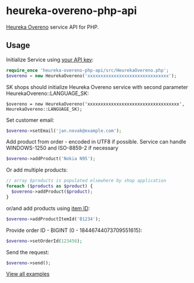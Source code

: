heureka-overeno-php-api
=======================

[Heureka Overeno](http://overeno.heureka.cz/) service API for PHP. 

Usage
-----

Initialize Service using [your API key](http://sluzby.heureka.cz/sluzby/certifikat-spokojenosti/):

```php
require_once 'heureka-overeno-php-api/src/HeurekaOvereno.php';
$overeno = new HeurekaOvereno('xxxxxxxxxxxxxxxxxxxxxxxxxxxxxxx');
```
      
SK shops should initialize Heureka Overeno service with second parameter HeurekaOvereno::LANGUAGE_SK:
      
    $overeno = new HeurekaOvereno('xxxxxxxxxxxxxxxxxxxxxxxxxxxxxxxxxxx', HeurekaOvereno::LANGUAGE_SK);
      
Set customer email:

```php
$overeno->setEmail('jan.novak@example.com');
```
  
Add product from order - encoded in UTF8 if possible. Service can handle WINDOWS-1250 and ISO-8859-2 if necessary  

```php
$overeno->addProduct('Nokia N95');
```

Or add multiple products:

```php
// array $products is populated elsewhere by shop application
foreach ($products as $product) {
  $overeno->addProduct($product);
}
```
    
or/and add products using [item ID](http://sluzby.heureka.cz/napoveda/xml-feed/#ITEM_ID):

```php
$overeno->addProductItemId('B1234');
```
  
Provide order ID - BIGINT (0 - 18446744073709551615):

```php
$overeno->setOrderId(123456);
```
  
Send the request:

```php
$overeno->send();
```
    
[View all examples](https://github.com/heureka/heureka-overeno-php-api/tree/master/examples)

